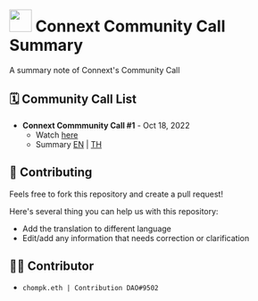 <h1> <img src="https://connextscan.io/favicon.png" style="width: 40px"> Connext Community Call Summary </h1>

A summary note of Connext's Community Call

## 🗓 Community Call List
- **Connext Commmunity Call #1** - Oct 18, 2022
    - Watch [here](https://www.youtube.com/watch?v=b07okMCkqzc)
    - Summary [EN](./community-call-1/README.en.md) | [TH](./community-call-1/README.th.md)

## 🔬 Contributing
Feels free to fork this repository and create a pull request! 

Here's several thing you can help us with this repository:
- Add the translation to different language
- Edit/add any information that needs correction or clarification

## 🧙‍♂️ Contributor
- `chompk.eth | Contribution DAO#9502`
